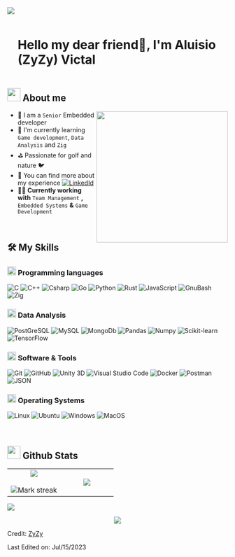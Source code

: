 <!--
**alvictal/alvictal** is a ✨ _special_ ✨ repository because its `README.md` (this file) appears on your GitHub profile.

Here are some ideas to get you started:

- 🔭 I’m currently working on ...
- 🌱 I’m currently learning ...
- 👯 I’m looking to collaborate on ...
- 🤔 I’m looking for help with ...
- 💬 Ask me about ...
- 📫 How to reach me: ...
- 😄 Pronouns: ...
- ⚡ Fun fact: ...
-->

<!--horizontal divider(gradiant)-->
<img src="https://user-images.githubusercontent.com/73097560/115834477-dbab4500-a447-11eb-908a-139a6edaec5c.gif">

<!--h1 without bottom border-->

<div id="user-content-toc">
  <ul align="left">
    <summary><h1 style="display: inline-block">Hello my dear friend👋, I'm Aluisio (ZyZy) Victal</h1></summary>
  </ul>
</div>


<!--About Me-->

## <picture><img src = "https://github.com/7oSkaaa/7oSkaaa/blob/main/Images/about_me.gif?raw=true" width = 30px></picture> About me

<picture> <img align="right" src="https://media1.giphy.com/media/qgQUggAC3Pfv687qPC/giphy.gif?cid=ecf05e47038o0yoej61m235kgoyzt4d778rlip7jzb29b93z&ep=v1_gifs_related&rid=giphy.gif&ct=g" width =300px></picture>

- 🏫 I am a `Senior` Embedded developer
- 🌱 I'm currently learning `Game development`, `Data Analysis` and `Zig`
- ⛳ Passionate for golf and nature 🐦 
- 📧 You can find more about my experience [![LinkedId](https://img.shields.io/badge/-LinkedIn-%234676e8?style=plastic&logo=linkedin&logoColor=white
)](https://www.linkedin.com/in/alu%C3%ADsio-leonello-victal-67479b14/)
- 🧑‍💻 **Currently working with** `Team Management` **,** `Embedded Systems` **&** `Game Development`

<br>

## 🛠️ My Skills

### <picture> <img src = "https://github.com/7oSkaaa/7oSkaaa/blob/main/Images/Programming_Languages.gif?raw=true" width = 20px>  </picture> Programming languages
![C](https://img.shields.io/badge/-C-%23A8B9CC?style=plastic&logo=C&logoColor=white&labelColor=%235C6C80)
![C++](https://img.shields.io/badge/-C++-%2300599C?style=plastic&logo=C%2B%2B&logoColor=white&labelColor=%23002D4F)
![Csharp](https://img.shields.io/badge/-C%23-%236004c2?style=plastic&logo=csharp&logoColor=white)
![Go](https://img.shields.io/badge/-Go-%2300ADD8?style=plastic&logo=go&logoColor=white)
![Python](https://img.shields.io/badge/-Python-%233776AB?style=plastic&logo=python&logoColor=white&labelColor=%23153D5E)
![Rust](https://img.shields.io/badge/-Rust-%23000000?style=plastic&logo=rust&logoColor=white&labelColor=%23333333)
![JavaScript](https://img.shields.io/badge/-Javascript-%235A00E0?style=plastic&logo=javascript&logoColor=white&labelColor=%23420094)
![GnuBash](https://img.shields.io/badge/-ShellScript-%234EAA25?style=plastic&logo=gnubash&logoColor=white&labelColor=%23245E0B)
![Zig](https://img.shields.io/badge/-Zig-%23F7A41D?style=plastic&logo=zig&logoColor=white&labelColor=%23ad7315)

### <picture> <img src = "https://github.com/7oSkaaa/7oSkaaa/blob/main/Images/CP_PS.gif?raw=true" width = 20px>  </picture> Data Analysis

![PostGreSQL](https://img.shields.io/badge/-PostgreSQL-%234169E1?style=plastic&logo=postgresql&logoColor=white&labelColor=%231C3A94
)
![MySQL](https://img.shields.io/badge/MySQL-%234479A1?style=plastic&logo=MySQL&logoColor=white&labelColor=%231B3B54)
![MongoDb](https://img.shields.io/badge/-MongoDB-%2347A248?style=plastic&logo=mongodb&logoColor=white&labelColor=%231D571E)
![Pandas](https://img.shields.io/badge/Pandas-%23150458?style=plastic&logo=pandas&logoColor=white&labelColor=%232404A6)
![Numpy](https://img.shields.io/badge/Numpy-%23013243?style=plastic&logo=Numpy&logoColor=white&labelColor=%23016B8F)
![Scikit-learn](https://img.shields.io/badge/-ScikitLearn-%23F7931E?style=plastic&logo=tensorflow&logoColor=white&labelColor=%23AB600A
)
![TensorFlow](https://img.shields.io/badge/-TensorFlow-%23FF6F00?style=plastic&logo=tensorflow&logoColor=white&labelColor=%23B34D00
)

### <picture> <img src = "https://github.com/7oSkaaa/7oSkaaa/blob/main/Images/Software_Tools.gif?raw=true" width = 20px>  </picture> Software & Tools

![Git](https://img.shields.io/badge/Git-%23F05032?style=plastic&logo=Git&logoColor=white&labelColor=%23A32812)
![GitHub](https://img.shields.io/badge/GitHub-%23181717?style=plastic&logo=GitHub&logoColor=white&labelColor=%23313332)
![Unity 3D](https://img.shields.io/badge/-Unity_3D-%23B3A1A1?style=plastic&logo=unity&logoColor=black&labelColor=%23FFFFFF)
![Visual Studio Code](https://img.shields.io/badge/Visual_Studio_Code-%23007ACC?style=plastic&logo=Visual-Studio-Code&logoColor=white&labelColor=%23004D80)
![Docker](https://img.shields.io/badge/-Docker-%232496ED?style=plastic&logo=docker&logoColor=white&labelColor=%230C60A1)
![Postman](https://img.shields.io/badge/-Postman-%23FF6C37?style=plastic&logo=postman&logoColor=white&labelColor=%23B33F15)
![JSON](https://img.shields.io/badge/JSON-%23000000?style=plastic&logo=JSON&logoColor=white&labelColor=%23333333)


### <picture> <img src = "https://github.com/7oSkaaa/7oSkaaa/blob/main/Images/OS.gif?raw=true" width = 20px>  </picture> Operating Systems

![Linux](https://img.shields.io/badge/-Linux-%23FCC624?style=plastic&logo=Linux&logoColor=black&labelColor=%23B0870C)
![Ubuntu](https://img.shields.io/badge/Ubuntu-%23E95420?style=plastic&logo=Ubuntu&logoColor=white&labelColor=%239C310B)
![Windows](https://img.shields.io/badge/Windows-%230078D6?style=plastic&logo=Windows&logoColor=white&labelColor=%23004E8A)
![MacOS](https://img.shields.io/badge/MacOS-%23000000?style=plastic&logo=macOS&logoColor=white&labelColor=%23333333)


<br>

## <picture> <img src = "https://github.com/7oSkaaa/7oSkaaa/blob/main/Images/Statistics.gif?raw=true" width = 30px>  </picture> Github Stats

<!--- stats & Trophy (start) -->

  <!--- stats (start) -->
<table align="center">
<tr border="none" width="100%">
<td width="50%" align="center">
  <img src="https://github-readme-stats-alvictal-j8auogyoz-alvictal.vercel.app/api?username=alvictal&theme=dark&show_icons=true&count_private=true&include_all_commits=true" />
  <br></br>
  <img  title="🔥 Get streak stats for your profile at git.io/streak-stats" alt="Mark streak" src="https://github-readme-streak-stats.herokuapp.com/?user=alvictal&theme=dark&hide_border=false" /> 
</td>


<td width="50%" align="center">
  <img src="https://github-readme-stats-alvictal-j8auogyoz-alvictal.vercel.app/api/top-langs/?username=alvictal&theme=dark&hide_border=false&no-bg=true&no-frame=true&langs_count=7&hide=ShaderLab,HLSL"/>
  </td>
</tr>
</table>    
<!--- stats (end) -->

<!--horizontal divider(gradiant)-->
<img src="https://user-images.githubusercontent.com/73097560/115834477-dbab4500-a447-11eb-908a-139a6edaec5c.gif">
<!--profile visit count-->

<div align="center">

[![](https://visitcount.itsvg.in/api?id=alvictal&label=Profile%20Views&color=1&pretty=false)](https://visitcount.itsvg.in)

</div>

Credit: [ZyZy](https://github.com/alvictal)

Last Edited on: Jul/15/2023

